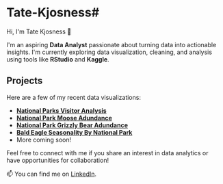 # Tate-Kjosness# 

Hi, I'm Tate Kjosness 👋

I'm an aspiring **Data Analyst** passionate about turning data into actionable insights. 
I'm currently exploring data visualization, cleaning, and analysis using tools like **RStudio** and **Kaggle**.


## Projects

Here are a few of my recent data visualizations:

- **[National Parks Visitor Analysis](https://github.com/DataTater/Tate-Kjosness/blob/main/National%20Parks%20visitor%20numbers%202021.png)**
- **[National Park Moose Adundance](https://github.com/DataTater/Tate-Kjosness/blob/main/Moose%20Abundance%20by%20National%20Park.png)**
- **[National Park Grizzly Bear Adundance](https://github.com/DataTater/Tate-Kjosness/blob/main/Grizzly%20Bear%20Abundance%20by%20National%20Park.png)**
- **[Bald Eagle Seasonality By National Park](https://github.com/DataTater/Tate-Kjosness/blob/main/Bald%20Eagle%20Seasonality%20By%20National%20Park.png)**
- More coming soon!

Feel free to connect with me if you share an interest in data analytics or have opportunities for collaboration!

📫 You can find me on [LinkedIn](https://www.linkedin.com/in/tatekjosness).
